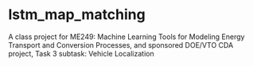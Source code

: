 # lstm_map_matching
 A class project for ME249: Machine Learning Tools for Modeling Energy Transport and Conversion Processes, and sponsored DOE/VTO CDA project, Task 3 subtask: Vehicle Localization
